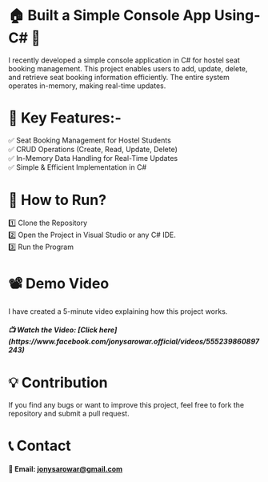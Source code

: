 # 🏠 Built a Simple Console App Using- C# 🚀

I recently developed a simple console application in C# for hostel seat booking management. This project enables users to add, update, delete, and retrieve seat booking information efficiently. The entire system operates in-memory, making real-time updates.

# 🌟 Key Features:-
✅ Seat Booking Management for Hostel Students<br>
✅ CRUD Operations (Create, Read, Update, Delete)<br>
✅ In-Memory Data Handling for Real-Time Updates<br>
✅ Simple & Efficient Implementation in C#<br>

# 🚀 How to Run?
1️⃣ Clone the Repository<br>
2️⃣ Open the Project in Visual Studio or any C# IDE.<br>
3️⃣ Run the Program<br>

# 📽 Demo Video

I have created a 5-minute video explaining how this project works.

<h5>📺 Watch the Video: [Click here] (https://www.facebook.com/jonysarowar.official/videos/555239860897243)


# 💡 Contribution
If you find any bugs or want to improve this project, feel free to fork the repository and submit a pull request.

# 📞 Contact <br>
<h4>📩 Email: <a href="https://mail.google.com/mail/u/0/?tab=rm&ogbl#inbox" target="_blank">jonysarowar@gmail.com</a> </h4>
